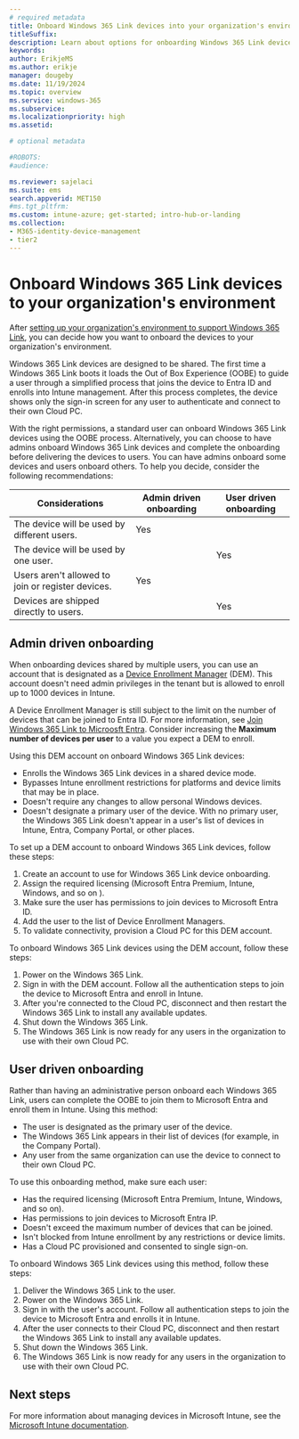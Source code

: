 ```yaml
---
# required metadata
title: Onboard Windows 365 Link devices into your organization's environment
titleSuffix:
description: Learn about options for onboarding Windows 365 Link devices into your organization's environment.
keywords:
author: ErikjeMS  
ms.author: erikje
manager: dougeby
ms.date: 11/19/2024
ms.topic: overview
ms.service: windows-365
ms.subservice:
ms.localizationpriority: high
ms.assetid: 

# optional metadata

#ROBOTS:
#audience:

ms.reviewer: sajelaci
ms.suite: ems
search.appverid: MET150
#ms.tgt_pltfrm:
ms.custom: intune-azure; get-started; intro-hub-or-landing
ms.collection:
- M365-identity-device-management
- tier2
---
```


# Onboard Windows 365 Link devices to your organization's environment

After [setting up your organization's environment to support Windows 365 Link](deployment-overview.md), you can decide how you want to onboard the devices to your organization's environment.

Windows 365 Link devices are designed to be shared. The first time a Windows 365 Link boots it loads the Out of Box Experience (OOBE) to guide a user through a simplified process that joins the device to Entra ID and enrolls into Intune management. After this process completes, the device shows only the sign-in screen for any user to authenticate and connect to their own Cloud PC.

With the right permissions, a standard user can onboard Windows 365 Link devices using the OOBE process. Alternatively, you can choose to have admins onboard Windows 365 Link devices and complete the onboarding before delivering the devices to users.  You can have admins onboard some devices and users onboard others. To help you decide, consider the following recommendations:

| Considerations | Admin driven onboarding | User driven onboarding |
| --- | --- | --- |
| The device will be used by different users. | Yes |  |
| The device will be used by one user. |  | Yes |
| Users aren't allowed to join or register devices.  | Yes |  |
| Devices are shipped directly to users. |  | Yes |

## Admin driven onboarding

When onboarding devices shared by multiple users, you can use an account that is designated as a [Device Enrollment Manager](/mem/intune/enrollment/device-enrollment-manager-enroll) (DEM). This account doesn't need admin privileges in the tenant but is allowed to enroll up to 1000 devices in Intune.

A Device Enrollment Manager is still subject to the limit on the number of devices that can be joined to Entra ID. For more information, see [Join Windows 365 Link to Microosft Entra](join-microsoft-entra.md). Consider increasing the **Maximum number of devices per user** to a value you expect a DEM to enroll.

Using this DEM account on onboard Windows 365 Link devices:

- Enrolls the Windows 365 Link devices in a shared device mode.
- Bypasses Intune enrollment restrictions for platforms and device limits that may be in place.
- Doesn't require any changes to allow personal Windows devices.
- Doesn't designate a primary user of the device. With no primary user, the Windows 365 Link doesn't appear in a user's list of devices in Intune, Entra, Company Portal, or other places.

To set up a DEM account to onboard Windows 365 Link devices, follow these steps:

1. Create an account to use for Windows 365 Link device onboarding.
2. Assign the required licensing (Microsoft Entra Premium, Intune, Windows, and so on ).
3. Make sure the user has permissions to join devices to Microsoft Entra ID.
4. Add the user to the list of Device Enrollment Managers.
5. To validate connectivity, provision a Cloud PC for this DEM account.

To onboard Windows 365 Link devices using the DEM account, follow these steps:

1. Power on the Windows 365 Link.
2. Sign in with the DEM account. Follow all the authentication steps to join the device to Microsoft Entra and enroll in Intune.
3. After you're connected to the Cloud PC, disconnect and then restart the Windows 365 Link to install any available updates.
4. Shut down the Windows 365 Link.
5. The Windows 365 Link is now ready for any users in the organization to use with their own Cloud PC.

## User driven onboarding

Rather than having an administrative person onboard each Windows 365 Link, users can complete the OOBE to join them to Microsoft Entra and enroll them in Intune. Using this method:

- The user is designated as the primary user of the device.
- The Windows 365 Link appears in their list of devices (for example, in the Company Portal).
- Any user from the same organization can use the device to connect to their own Cloud PC.

To use this onboarding method, make sure each user:

- Has the required licensing (Microsoft Entra Premium, Intune, Windows, and so on).
- Has permissions to join devices to Microsoft Entra IP.
- Doesn't exceed the maximum number of devices that can be joined.
- Isn't blocked from Intune enrollment by any restrictions or device limits.
- Has a Cloud PC provisioned and consented to single sign-on.

To onboard Windows 365 Link devices using this method, follow these steps:

1. Deliver the Windows 365 Link to the user.
2. Power on the Windows 365 Link.
3. Sign in with the user's account. Follow all authentication steps to join the device to Microsoft Entra and enrolls it in Intune.
4. After the user connects to their Cloud PC, disconnect and then restart the Windows 365 Link to install any available updates.
5. Shut down the Windows 365 Link.
6. The Windows 365 Link is now ready for any users in the organization to use with their own Cloud PC.

## Next steps

For more information about managing devices in Microsoft Intune, see the [Microsoft Intune documentation](/mem/intune/fundamentals/what-is-intune).
